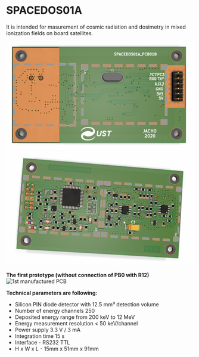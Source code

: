 # SPACEDOS01A
It is intended for masurement of cosmic radiation and dosimetry in mixed ionization fields on board satellites. 

![Top view on SPACEDOS01A_PCB01B](/doc/img/SPACEDOS01A_PCB01B_top_big.png)
![Bot view on SPACEDOS01A_PCB01B](/doc/img/SPACEDOS01A_PCB01B_bot_big.png)

**The first prototype (without connection of PB0 with R12)**
![1st manufactured PCB](1stPCB.jpg "PCB")

**Technical parameters are following:**
* Silicon PIN diode detector with 12.5 mm³ detection volume
* Number of energy channels 250
* Deposited energy range from 200 keV to 12 MeV
* Energy measurement resolution < 50 keV/channel
* Power supply 3.3 V / 3 mA 
* Integration time 15 s
* Interface - RS232 TTL
* H x W  x  L - 15mm x 51mm x 91mm

